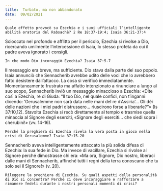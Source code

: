 ```yaml
---
title:  Turbato, ma non abbandonato
date:  09/02/2021
---
```


`Quale effetto provocò su Ezechia e i suoi ufficiali l’intelligente abilità oratoria del Rabsachè? 2 Re 18:37-19:4; Isaia 36:21-37:4`

Scioccato nel profondo e afflitto per il pericolo, Ezechia si rivolse a Dio, ricercando umilmente l’intercessione di Isaia, lo stesso profeta da cui il padre aveva ignorato i consigli.

`In che modo Dio incoraggiò Ezechia? Isaia 37:5-7`

Il messaggio era breve, ma sufficiente. Dio stava dalla parte del suo popolo. Isaia annunciò che Sennacherib avrebbe udito delle voci che lo avrebbero fatto desistere dall’attacco. La cosa si verificò immediatamente. Momentaneamente frustrato ma affatto intenzionato a rinunciare a lungo al suo scopo, Sennacherib inviò un messaggio minaccioso a Ezechia: «Dite così a Ezechia, re di Giuda: “Il tuo Dio, nel quale confidi, non t’inganni dicendo: ‘Gerusalemme non sarà data nelle mani del re d’Assiria’… Gli dèi delle nazioni che i miei padri distrussero… riuscirono forse a liberarle?”» (Is 37:10,12). Stavolta Ezechia si recò direttamente al tempio e trasmise quella minaccia al Signore degli eserciti, «Signore degli eserciti… che siedi sopra i cherubini!» (vv. 14-16).

`Perché la preghiera di Ezechia rivela la vera posta in gioco nella crisi di Gerusalemme? Isaia 37:15-20`

Sennacherib aveva intelligentemente attaccato la più solida difesa di Ezechia: la sua fede in Dio. Ma invece di vacillare, Ezechia si rivolse al Signore perché dimostrasse chi era: «Ma ora, Signore, Dio nostro, liberaci dalle mani di Sennacherib, affinché tutti i regni della terra conoscano che tu solo sei il Signore!» (v. 20).

`Rileggere la preghiera di Ezechia. Su quali aspetti della personalità di Dio si concentra? Perché ci deve incoraggiare e rafforzare a rimanere fedeli durante i nostri personali momenti di crisi?`